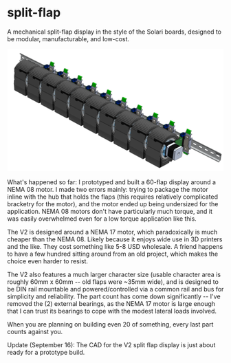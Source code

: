 # split-flap
A mechanical split-flap display in the style of the Solari boards, designed to be modular, manufacturable, and low-cost.

![A 10-module wide section of a split-flap display](https://github.com/asteli/split-flap/raw/master/character_module_nema17/process/10gang_dinrailmounted_july30.PNG)

What's happened so far:
I prototyped and built a 60-flap display around a NEMA 08 motor. I made two errors mainly: trying to package the motor inline with the hub that holds the flaps (this requires relatively complicated bracketry for the motor), and the motor ended up being undersized for the application. NEMA 08 motors don't have particularly much torque, and it was easily overwhelmed even for a low torque application like this.

The V2 is designed around a NEMA 17 motor, which paradoxically is much cheaper than the NEMA 08. Likely because it enjoys wide use in 3D printers and the like. They cost something like 5-8 USD wholesale. A friend happens to have a few hundred sitting around from an old project, which makes the choice even harder to resist.

The V2 also features a much larger character size (usable character area is roughly 60mm x 60mm -- old flaps were ~35mm wide), and is designed to be DIN rail mountable and powered/controlled via a common rail and bus for simplicity and reliability. The part count has come down significantly -- I've removed the (2) external bearings, as the NEMA 17 motor is large enough that I can trust its bearings to cope with the modest lateral loads involved.

When you are planning on building even 20 of something, every last part counts against you.
 
Update (September 16):
The CAD for the V2 split flap display is just about ready for a prototype build.

